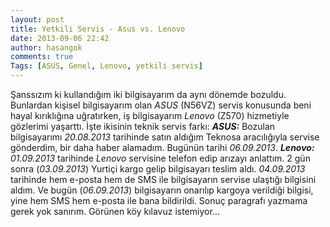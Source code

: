 ```yaml
---
layout: post
title: Yetkili Servis - Asus vs. Lenovo
date: 2013-09-06 22:42
author: hasangok
comments: true
Tags: [ASUS, Genel, Lenovo, yetkili servis]
---
```

Şanssızım ki kullandığım iki bilgisayarım da aynı dönemde bozuldu. Bunlardan kişisel bilgisayarım olan *ASUS* (N56VZ) servis konusunda beni hayal kırıklığına uğratırken, iş bilgisayarım *Lenovo* (Z570) hizmetiyle gözlerimi yaşarttı. İşte ikisinin teknik servis farkı:
***ASUS:*** Bozulan bilgisayarımı *20.08.2013* tarihinde satın aldığım Teknosa aracılığıyla servise gönderdim, bir daha haber alamadım. Bugünün tarihi *06.09.2013*.
***Lenovo:*** *01.09.2013* tarihinde *Lenovo* servisine telefon edip arızayı anlattım. 2 gün sonra (*03.09.2013*) Yurtiçi kargo gelip bilgisayarı teslim aldı. *04.09.2013* tarihinde hem e-posta hem de SMS ile bilgisayarın servise ulaştığı bilgisini aldım. Ve bugün (*06.09.2013*) bilgisayarın onarılıp kargoya verildiği bilgisi, yine hem SMS hem e-posta ile bana bildirildi.
Sonuç paragrafı yazmama gerek yok sanırım. Görünen köy kılavuz istemiyor...
